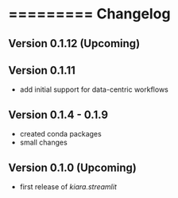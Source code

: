 =========
Changelog
=========

## Version 0.1.12 (Upcoming)

## Version 0.1.11

- add initial support for data-centric workflows

## Version 0.1.4 - 0.1.9

- created conda packages
- small changes

## Version 0.1.0 (Upcoming)

- first release of *kiara.streamlit*
